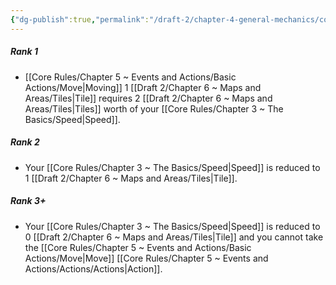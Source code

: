 ```yaml
---
{"dg-publish":true,"permalink":"/draft-2/chapter-4-general-mechanics/condition-list/slowed/"}
---
```


##### Rank 1
- [[Core Rules/Chapter 5 ~ Events and Actions/Basic Actions/Move\|Moving]] 1 [[Draft 2/Chapter 6 ~ Maps and Areas/Tiles\|Tile]] requires 2 [[Draft 2/Chapter 6 ~ Maps and Areas/Tiles\|Tiles]] worth of your [[Core Rules/Chapter 3 ~ The Basics/Speed\|Speed]].
##### Rank 2
- Your [[Core Rules/Chapter 3 ~ The Basics/Speed\|Speed]] is reduced to 1 [[Draft 2/Chapter 6 ~ Maps and Areas/Tiles\|Tile]].
##### Rank 3+
- Your [[Core Rules/Chapter 3 ~ The Basics/Speed\|Speed]] is reduced to 0 [[Draft 2/Chapter 6 ~ Maps and Areas/Tiles\|Tile]] and you cannot take the [[Core Rules/Chapter 5 ~ Events and Actions/Basic Actions/Move\|Move]] [[Core Rules/Chapter 5 ~ Events and Actions/Actions/Actions\|Action]].